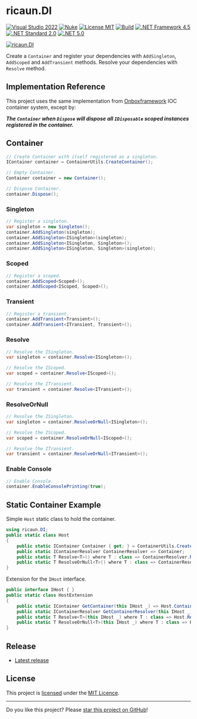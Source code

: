 # ricaun.DI

[![Visual Studio 2022](https://img.shields.io/badge/Visual%20Studio-2022-blue)](https://github.com/ricaun-io/ricaun.DI)
[![Nuke](https://img.shields.io/badge/Nuke-Build-blue)](https://nuke.build/)
[![License MIT](https://img.shields.io/badge/License-MIT-blue.svg)](LICENSE)
[![Build](https://github.com/ricaun-io/ricaun.DI/actions/workflows/Build.yml/badge.svg)](https://github.com/ricaun-io/ricaun.DI/actions)
[![.NET Framework 4.5](https://img.shields.io/badge/.NET%20Framework%204.5-blue.svg)](https://github.com/ricaun-io/ricaun.DI)
[![.NET Standard 2.0](https://img.shields.io/badge/-.NET%20Standard%202.0-blue)](https://github.com/ricaun-io/ricaun.DI)
[![.NET 5.0](https://img.shields.io/badge/-.NET%205.0-blue)](https://github.com/ricaun-io/ricaun.DI)

[![ricaun.DI](https://github.com/ricaun-io/.github/assets/12437519/6e3c013c-71f2-46d8-b73a-1fd0d72d8f63)](https://github.com/ricaun-io/ricaun.DI)

Create a `Container` and register your dependencies with `AddSingleton`, `AddScoped` and `AddTransient` methods. 
Resolve your dependencies with `Resolve` method.

## Implementation Reference

This project uses the same implementation from [Onboxframework](https://github.com/engthiago/Onboxframework) IOC container system, except by:

***The `Container` when `Dispose` will dispose all `IDisposable` scoped instances registered in the container.***

## Container

```C#
// Create Container with itself registered as a singleton.
IContainer container = ContainerUtils.CreateContainer();
```

```C#
// Empty Container.
Container container = new Container();
```

```C#
// Dispose Container.
container.Dispose();
```

### Singleton
```C#
// Register a singleton.
var singleton = new Singleton();
container.AddSingleton(singleton);
container.AddSingleton<ISingleton>(singleton);
container.AddSingleton<ISingleton, Singleton>();
container.AddSingleton<ISingleton, Singleton>(singleton);
```

### Scoped
```C#
// Register a scoped.
container.AddScoped<Scoped>();
container.AddScoped<IScoped, Scoped>();
```

### Transient
```C#
// Register a transient.
container.AddTransient<Transient>();
container.AddTransient<ITransient, Transient>();
```

### Resolve
```C#
// Resolve the ISingleton.
var singleton = container.Resolve<ISingleton>();
```

```C#
// Resolve the IScoped.
var scoped = container.Resolve<IScoped>();
```

```C#
// Resolve the ITransient.
var transient = container.Resolve<ITransient>();
```

### ResolveOrNull
```C#
// Resolve the ISingleton.
var singleton = container.ResolveOrNull<ISingleton>();
```

```C#
// Resolve the IScoped.
var scoped = container.ResolveOrNull<IScoped>();
```

```C#
// Resolve the ITransient.
var transient = container.ResolveOrNull<ITransient>();
```

### Enable Console
```C#
// Enable Console.
container.EnableConsolePrinting(true);
```

## Static Container Example

Simple `Host` static class to hold the container.

```C#
using ricaun.DI;
public static class Host
{
    public static IContainer Container { get; } = ContainerUtils.CreateContainer();
    public static IContainerResolver ContainerResolver => Container;
    public static T Resolve<T>() where T : class => ContainerResolver.Resolve<T>();
    public static T ResolveOrNull<T>() where T : class => ContainerResolver.ResolveOrNull<T>();
}
```

Extension for the `IHost` interface.

```C#
public interface IHost { }
public static class HostExtension
{
    public static IContainer GetContainer(this IHost _) => Host.Container;
    public static IContainerResolver GetContainerResolver(this IHost _) => Host.ContainerResolver;
    public static T Resolve<T>(this IHost _) where T : class => Host.Resolve<T>();
    public static T ResolveOrNull<T>(this IHost _) where T : class => Host.ResolveOrNull<T>();
}
```

## Release

* [Latest release](https://github.com/ricaun-io/ricaun.DI/releases/latest)

## License

This project is [licensed](LICENSE) under the [MIT Licence](https://en.wikipedia.org/wiki/MIT_License).

---

Do you like this project? Please [star this project on GitHub](https://github.com/ricaun-io/ricaun.DI/stargazers)!